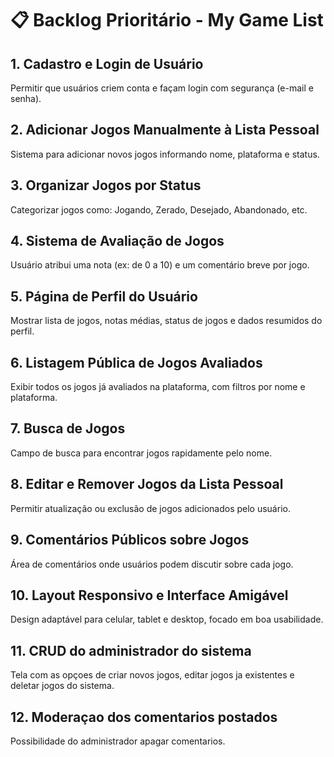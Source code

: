# 📋 Backlog Prioritário - My Game List

## 1. Cadastro e Login de Usuário
Permitir que usuários criem conta e façam login com segurança (e-mail e senha).

## 2. Adicionar Jogos Manualmente à Lista Pessoal
Sistema para adicionar novos jogos informando nome, plataforma e status.

## 3. Organizar Jogos por Status
Categorizar jogos como: Jogando, Zerado, Desejado, Abandonado, etc.

## 4. Sistema de Avaliação de Jogos
Usuário atribui uma nota (ex: de 0 a 10) e um comentário breve por jogo.

## 5. Página de Perfil do Usuário
Mostrar lista de jogos, notas médias, status de jogos e dados resumidos do perfil.

## 6. Listagem Pública de Jogos Avaliados
Exibir todos os jogos já avaliados na plataforma, com filtros por nome e plataforma.

## 7. Busca de Jogos
Campo de busca para encontrar jogos rapidamente pelo nome.

## 8. Editar e Remover Jogos da Lista Pessoal
Permitir atualização ou exclusão de jogos adicionados pelo usuário.

## 9. Comentários Públicos sobre Jogos
Área de comentários onde usuários podem discutir sobre cada jogo.

## 10. Layout Responsivo e Interface Amigável
Design adaptável para celular, tablet e desktop, focado em boa usabilidade.

## 11. CRUD do administrador do sistema
Tela com as opçoes de criar novos jogos, editar jogos ja existentes e deletar jogos do sistema.

## 12. Moderaçao dos comentarios postados
Possibilidade do administrador apagar comentarios.
